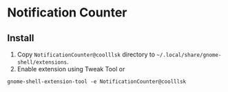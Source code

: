 # Notification Counter

## Install

1. Copy `NotificationCounter@coolllsk` directory to `~/.local/share/gnome-shell/extensions`.
2. Enable extension using Tweak Tool or
```
gnome-shell-extension-tool -e NotificationCounter@coolllsk
```
